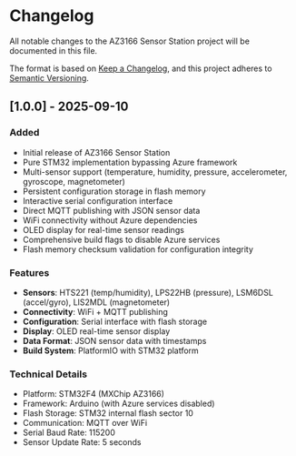# Changelog

All notable changes to the AZ3166 Sensor Station project will be documented in this file.

The format is based on [Keep a Changelog](https://keepachangelog.com/en/1.0.0/),
and this project adheres to [Semantic Versioning](https://semver.org/spec/v2.0.0.html).

## [1.0.0] - 2025-09-10

### Added
- Initial release of AZ3166 Sensor Station
- Pure STM32 implementation bypassing Azure framework
- Multi-sensor support (temperature, humidity, pressure, accelerometer, gyroscope, magnetometer)
- Persistent configuration storage in flash memory
- Interactive serial configuration interface
- Direct MQTT publishing with JSON sensor data
- WiFi connectivity without Azure dependencies
- OLED display for real-time sensor readings
- Comprehensive build flags to disable Azure services
- Flash memory checksum validation for configuration integrity

### Features
- **Sensors**: HTS221 (temp/humidity), LPS22HB (pressure), LSM6DSL (accel/gyro), LIS2MDL (magnetometer)
- **Connectivity**: WiFi + MQTT publishing
- **Configuration**: Serial interface with flash storage
- **Display**: OLED real-time sensor display
- **Data Format**: JSON sensor data with timestamps
- **Build System**: PlatformIO with STM32 platform

### Technical Details
- Platform: STM32F4 (MXChip AZ3166)
- Framework: Arduino (with Azure services disabled)
- Flash Storage: STM32 internal flash sector 10
- Communication: MQTT over WiFi
- Serial Baud Rate: 115200
- Sensor Update Rate: 5 seconds
